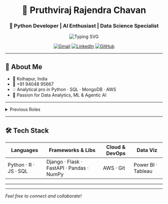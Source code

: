 <!-- Centered Header -->
<div align="center">

# 🚀 Pruthviraj Rajendra Chavan  
### 🎯 Python Developer | AI Enthusiast | Data Science Specialist  

<img src="https://readme-typing-svg.herokuapp.com?font=Fira+Code&pause=1000&color=00D9FF&center=true&vCenter=true&width=400&lines=Python+Developer;AI+%26+ML+Engineer;Data+Science+Specialist" alt="Typing SVG" />

[![Gmail](https://img.shields.io/badge/Gmail-D14836?style=for-the-badge&logo=gmail)](mailto:pruthvirajchavan2002@gmail.com)
[![LinkedIn](https://img.shields.io/badge/LinkedIn-0077B5?style=for-the-badge&logo=linkedin)](https://linkedin.com/in/pruthviraj-chavan)
[![GitHub](https://img.shields.io/badge/GitHub-121011?style=for-the-badge&logo=github)](https://github.com/your-username)

</div>

---

## 🌟 About Me 
- 📍 Kolhapur, India  
- 📱 +91 94048 95667  
- 💡 Analytical pro in Python · SQL · MongoDB · AWS  
- 🤖 Passion for Data Analytics, ML & Agentic AI  

---

<details>
<summary>Previous Roles</summary>

</details>

---

## 🛠️ Tech Stack

| Languages      | Frameworks & Libs  | Cloud & DevOps | Data Viz        |
| -------------- | ------------------ | -------------- | --------------- |
| Python · R · JS · SQL | Django · Flask · FastAPI · Pandas · NumPy | AWS · Git       | Power BI · Tableau |

---



---

*Feel free to connect and collaborate!*  
